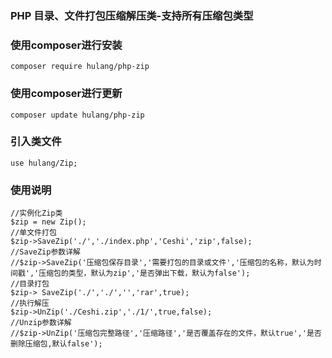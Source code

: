 ### PHP 目录、文件打包压缩解压类-支持所有压缩包类型

### 使用composer进行安装
~~~
composer require hulang/php-zip
~~~

### 使用composer进行更新
~~~
composer update hulang/php-zip
~~~

### 引入类文件
~~~
use hulang/Zip;
~~~

### 使用说明
~~~
//实例化Zip类
$zip = new Zip();
//单文件打包
$zip->SaveZip('./','./index.php','Ceshi','zip',false); 
//SaveZip参数详解
//$zip->SaveZip('压缩包保存目录','需要打包的目录或文件','压缩包的名称，默认为时间戳','压缩包的类型，默认为zip','是否弹出下载，默认为false');
//目录打包
$zip-> SaveZip('./','./','','rar',true);
//执行解压
$zip->UnZip('./Ceshi.zip','./1/',true,false);
//Unzip参数详解
//$zip->UnZip('压缩包完整路径','压缩路径','是否覆盖存在的文件，默认true','是否删除压缩包,默认false');
~~~